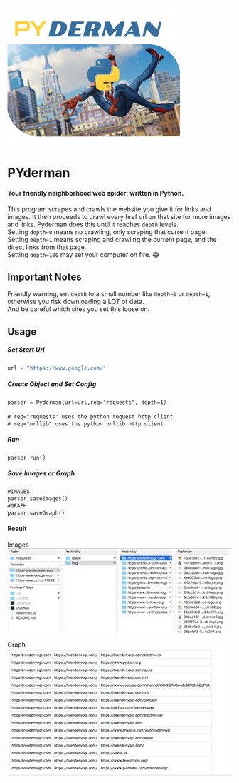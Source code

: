 <img src="https://github.com/brendenvogt/PYderman/blob/master/resources/pyderman.png?raw=true" width="388"/>


# PYderman
#### Your friendly neighborhood web spider; written in **Python**.
This program scrapes and crawls the website you give it for links and images. It then proceeds to crawl every href url on that site for more images and links. Pyderman does this until it reaches `depth` levels. <br/>
Setting `depth=0` means no crawling, only scraping that current page.<br/>
Setting `depth=1` means scraping and crawling the current page, and the direct links from that page.<br/>
Setting `depth=100` may set your computer on fire. 😂
## Important Notes
Friendly warning, set `depth` to a small number like `depth=0` or `depth=1`, otherwise you risk downloading a LOT of data.<br/>
And be careful which sites you set this loose on.

## Usage 

##### Set Start Url
```python
url = "https://www.google.com/"
```
##### Create Object and Set Config
```
parser = Pyderman(url=url,req="requests", depth=1)

# req="requests" uses the python request http client
# req="urllib" uses the python urllib http client
```

##### Run
```
parser.run()
```

##### Save Images or Graph
```
#IMAGES
parser.saveImages()	
#GRAPH
parser.saveGraph()
```

#### Result
Images
<img src="https://github.com/brendenvogt/PYderman/blob/master/resources/imgsScreenshot.png?raw=true"/>

Graph
<img src="https://github.com/brendenvogt/PYderman/blob/master/resources/graphScreenshot.png?raw=true"/>
